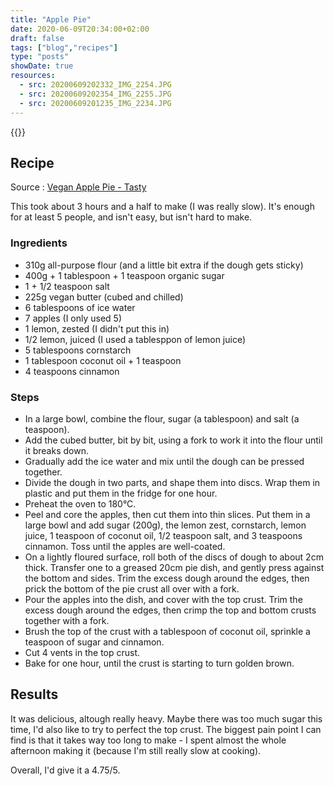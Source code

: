 ```yaml
---
title: "Apple Pie"
date: 2020-06-09T20:34:00+02:00
draft: false
tags: ["blog","recipes"]
type: "posts"
showDate: true
resources:
  - src: 20200609202332_IMG_2254.JPG
  - src: 20200609202354_IMG_2255.JPG
  - src: 20200609201235_IMG_2234.JPG
---
```


{{<gallery>}}

## Recipe

Source : [Vegan Apple Pie - Tasty](https://www.youtube.com/watch?v=EObBCXJ3BeA&t=54s)

This took about 3 hours and a half to make (I was really slow). It's enough for at least 5 people, and isn't easy, but isn't hard to make.

### Ingredients

- 310g all-purpose flour (and a little bit extra if the dough gets sticky)
- 400g + 1 tablespoon + 1 teaspoon organic sugar
- 1 + 1/2 teaspoon salt
- 225g vegan butter (cubed and chilled)
- 6 tablespoons of ice water
- 7 apples (I only used 5)
- 1 lemon, zested (I didn't put this in)
- 1/2 lemon, juiced (I used a tablesppon of lemon juice)
- 5 tablespoons cornstarch
- 1 tablespoon coconut oil + 1 teaspoon
- 4 teaspoons cinnamon

### Steps

- In a large bowl, combine the flour, sugar (a tablespoon) and salt (a teaspoon).
- Add the cubed butter, bit by bit, using a fork to work it into the flour until it breaks down.
- Gradually add the ice water and mix until the dough can be pressed together.
- Divide the dough in two parts, and shape them into discs. Wrap them in plastic and put them in the fridge for one hour.
- Preheat the oven to 180°C.
- Peel and core the apples, then cut them into thin slices. Put them in a large bowl and add sugar (200g), the lemon zest, cornstarch, lemon juice, 1 teaspoon of coconut oil, 1/2 teaspoon salt, and 3 teaspoons cinnamon. Toss until the apples are well-coated.
- On a lightly floured surface, roll both of the discs of dough to about 2cm thick. Transfer one to a greased 20cm pie dish, and gently press against the bottom and sides. Trim the excess dough around the edges, then prick the bottom of the pie crust all over with a fork.
- Pour the apples into the dish, and cover with the top crust. Trim the excess dough around the edges, then crimp the top and bottom crusts together with a fork.
- Brush the top of the crust with a tablespoon of coconut oil, sprinkle a teaspoon of sugar and cinnamon.
- Cut 4 vents in the top crust.
- Bake for one hour, until the crust is starting to turn golden brown.

## Results

It was delicious, altough really heavy. Maybe there was too much sugar this time, I'd also like to try to perfect the top crust. The biggest pain point I can find is that it takes way too long to make - I spent almost the whole afternoon making it (because I'm still really slow at cooking).

Overall, I'd give it a 4.75/5.
